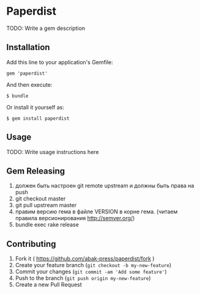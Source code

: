 # Paperdist

TODO: Write a gem description

## Installation

Add this line to your application's Gemfile:

    gem 'paperdist'

And then execute:

    $ bundle

Or install it yourself as:

    $ gem install paperdist

## Usage

TODO: Write usage instructions here

## Gem Releasing

1. должен быть настроен git remote upstream и должны быть права на push
1. git checkout master
2. git pull upstream master
3. правим версию гема в файле VERSION в корне гема. (читаем правила версионирования http://semver.org/)
4. bundle exec rake release

## Contributing

1. Fork it ( https://github.com/abak-press/paperdist/fork )
2. Create your feature branch (`git checkout -b my-new-feature`)
3. Commit your changes (`git commit -am 'Add some feature'`)
4. Push to the branch (`git push origin my-new-feature`)
5. Create a new Pull Request
